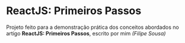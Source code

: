 # ReactJS: Primeiros Passos
Projeto feito para a demonstração prática dos conceitos abordados no artigo **ReactJS: Primeiros Passos**, escrito por mim *(Filipe Sousa)*
